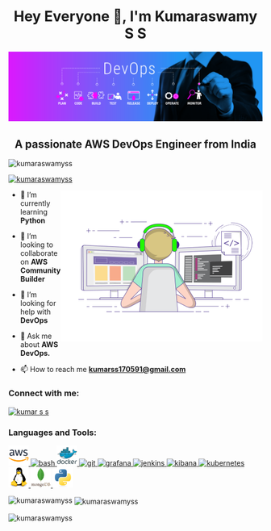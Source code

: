 <h1 align="center">Hey Everyone 👋, I'm Kumaraswamy S S</h1>
<div align="center">
  <!-- Make sure to use the correct image URL and format -->
  <img src="https://raw.githubusercontent.com/kumaraswamyss/kumaraswamyss/main/banner_1300-357_devops.png">
</div>

<h2 align="center">A passionate AWS DevOps Engineer from India</h2>

<p align="left"> <img src="https://komarev.com/ghpvc/?username=kumaraswamyss&label=Profile%20views&color=0e75b6&style=flat" alt="kumaraswamyss" /> </p>

<p align="left"> <a href="https://github.com/ryo-ma/github-profile-trophy"><img src="https://github-profile-trophy.vercel.app/?username=kumaraswamyss" alt="kumaraswamyss" /></a> </p>
<img align="right" alt="Coding" width="400" src="https://raw.githubusercontent.com/devSouvik/devSouvik/master/gif3.gif">

- 🌱 I’m currently learning **Python**

- 👯 I’m looking to collaborate on **AWS Community Builder**

- 🤝 I’m looking for help with **DevOps**

- 💬 Ask me about **AWS DevOps.**

- 📫 How to reach me **kumarss170591@gmail.com**

<h3 align="left">Connect with me:</h3>
<p align="left">
<a href="https://linkedin.com/in/kumar s s" target="blank"><img align="center" src="https://raw.githubusercontent.com/rahuldkjain/github-profile-readme-generator/master/src/images/icons/Social/linked-in-alt.svg" alt="kumar s s" height="30" width="40" /></a>
</p>

<h3 align="left">Languages and Tools:</h3>
<p align="left"> <a href="https://aws.amazon.com" target="_blank" rel="noreferrer"> <img src="https://raw.githubusercontent.com/devicons/devicon/master/icons/amazonwebservices/amazonwebservices-original-wordmark.svg" alt="aws" width="40" height="40"/> </a> <a href="https://www.gnu.org/software/bash/" target="_blank" rel="noreferrer"> <img src="https://www.vectorlogo.zone/logos/gnu_bash/gnu_bash-icon.svg" alt="bash" width="40" height="40"/> </a> <a href="https://www.docker.com/" target="_blank" rel="noreferrer"> <img src="https://raw.githubusercontent.com/devicons/devicon/master/icons/docker/docker-original-wordmark.svg" alt="docker" width="40" height="40"/> </a> <a href="https://git-scm.com/" target="_blank" rel="noreferrer"> <img src="https://www.vectorlogo.zone/logos/git-scm/git-scm-icon.svg" alt="git" width="40" height="40"/> </a> <a href="https://grafana.com" target="_blank" rel="noreferrer"> <img src="https://www.vectorlogo.zone/logos/grafana/grafana-icon.svg" alt="grafana" width="40" height="40"/> </a> <a href="https://www.jenkins.io" target="_blank" rel="noreferrer"> <img src="https://www.vectorlogo.zone/logos/jenkins/jenkins-icon.svg" alt="jenkins" width="40" height="40"/> </a> <a href="https://www.elastic.co/kibana" target="_blank" rel="noreferrer"> <img src="https://www.vectorlogo.zone/logos/elasticco_kibana/elasticco_kibana-icon.svg" alt="kibana" width="40" height="40"/> </a> <a href="https://kubernetes.io" target="_blank" rel="noreferrer"> <img src="https://www.vectorlogo.zone/logos/kubernetes/kubernetes-icon.svg" alt="kubernetes" width="40" height="40"/> </a> <a href="https://www.linux.org/" target="_blank" rel="noreferrer"> <img src="https://raw.githubusercontent.com/devicons/devicon/master/icons/linux/linux-original.svg" alt="linux" width="40" height="40"/> </a> <a href="https://www.mongodb.com/" target="_blank" rel="noreferrer"> <img src="https://raw.githubusercontent.com/devicons/devicon/master/icons/mongodb/mongodb-original-wordmark.svg" alt="mongodb" width="40" height="40"/> </a> <a href="https://www.python.org" target="_blank" rel="noreferrer"> <img src="https://raw.githubusercontent.com/devicons/devicon/master/icons/python/python-original.svg" alt="python" width="40" height="40"/> </a> </p>

<p><img align="left" src="https://github-readme-stats.vercel.app/api/top-langs?username=kumaraswamyss&show_icons=true&locale=en&layout=compact" alt="kumaraswamyss" /></p>

<p>&nbsp;<img align="center" src="https://github-readme-stats.vercel.app/api?username=kumaraswamyss&show_icons=true&locale=en" alt="kumaraswamyss" /></p>

<p><img align="center" src="https://github-readme-streak-stats.herokuapp.com/?user=kumaraswamyss&" alt="kumaraswamyss" /></p>


